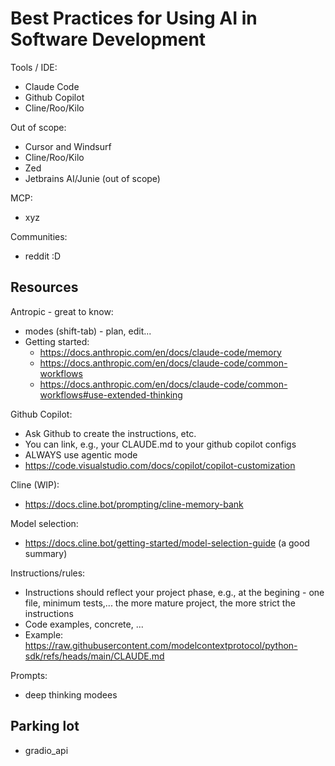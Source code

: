 # Best Practices for Using AI in Software Development

Tools / IDE:

- Claude Code
- Github Copilot
- Cline/Roo/Kilo

Out of scope:

- Cursor and Windsurf
- Cline/Roo/Kilo
- Zed
- Jetbrains AI/Junie (out of scope)

MCP:

- xyz

Communities:

- reddit :D

## Resources

Antropic - great to know:

- modes (shift-tab) - plan, edit...
- Getting started:
  - https://docs.anthropic.com/en/docs/claude-code/memory
  - https://docs.anthropic.com/en/docs/claude-code/common-workflows
  - https://docs.anthropic.com/en/docs/claude-code/common-workflows#use-extended-thinking

Github Copilot:

- Ask Github to create the instructions, etc.
- You can link, e.g., your CLAUDE.md to your github copilot configs
- ALWAYS use agentic mode
- https://code.visualstudio.com/docs/copilot/copilot-customization

Cline (WIP):

- https://docs.cline.bot/prompting/cline-memory-bank

Model selection:

- https://docs.cline.bot/getting-started/model-selection-guide (a good summary)

Instructions/rules:

- Instructions should reflect your project phase, e.g., at the begining - one file, minimum tests,... the more mature project, the more strict the instructions
- Code examples, concrete, ...
- Example: https://raw.githubusercontent.com/modelcontextprotocol/python-sdk/refs/heads/main/CLAUDE.md

Prompts:

- deep thinking modees

## Parking lot

- gradio_api
